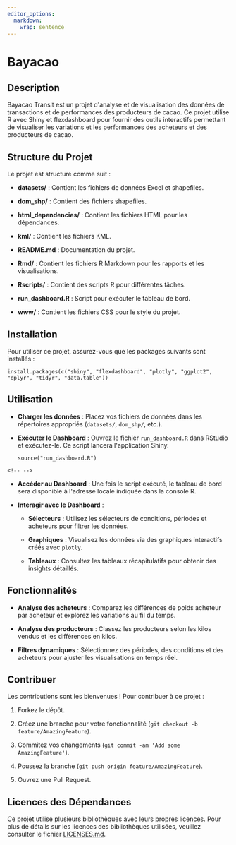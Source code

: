 ```yaml
---
editor_options: 
  markdown: 
    wrap: sentence
---
```


# Bayacao

## Description

Bayacao Transit est un projet d'analyse et de visualisation des données de transactions et de performances des producteurs de cacao.
Ce projet utilise R avec Shiny et flexdashboard pour fournir des outils interactifs permettant de visualiser les variations et les performances des acheteurs et des producteurs de cacao.

## Structure du Projet

Le projet est structuré comme suit :

-   **datasets/** : Contient les fichiers de données Excel et shapefiles.

-   **dom_shp/** : Contient des fichiers shapefiles.

-   **html_dependencies/** : Contient les fichiers HTML pour les dépendances.

-   **kml/** : Contient les fichiers KML.

-   **README.md** : Documentation du projet.

-   **Rmd/** : Contient les fichiers R Markdown pour les rapports et les visualisations.

-   **Rscripts/** : Contient des scripts R pour différentes tâches.

-   **run_dashboard.R** : Script pour exécuter le tableau de bord.

-   **www/** : Contient les fichiers CSS pour le style du projet.

## Installation 

Pour utiliser ce projet, assurez-vous que les packages suivants sont installés :

```         
install.packages(c("shiny", "flexdashboard", "plotly", "ggplot2", "dplyr", "tidyr", "data.table"))
```

## Utilisation

-   **Charger les données** : Placez vos fichiers de données dans les répertoires appropriés (`datasets/`, `dom_shp/`, etc.).

-   **Exécuter le Dashboard** :
    Ouvrez le fichier `run_dashboard.R` dans RStudio et exécutez-le.
    Ce script lancera l'application Shiny.

    ```         
    source("run_dashboard.R")
    ```

```{=html}
<!-- -->
```
-   **Accéder au Dashboard** :
    Une fois le script exécuté, le tableau de bord sera disponible à l'adresse locale indiquée dans la console R.

-   **Interagir avec le Dashboard** :

    -   **Sélecteurs** : Utilisez les sélecteurs de conditions, périodes et acheteurs pour filtrer les données.

    -   **Graphiques** : Visualisez les données via des graphiques interactifs créés avec `plotly`.

    -   **Tableaux** : Consultez les tableaux récapitulatifs pour obtenir des insights détaillés.

## Fonctionnalités

-   **Analyse des acheteurs** : Comparez les différences de poids acheteur par acheteur et explorez les variations au fil du temps.

-   **Analyse des producteurs** : Classez les producteurs selon les kilos vendus et les différences en kilos.

-   **Filtres dynamiques** : Sélectionnez des périodes, des conditions et des acheteurs pour ajuster les visualisations en temps réel.

## Contribuer

Les contributions sont les bienvenues !
Pour contribuer à ce projet :

1.  Forkez le dépôt.

2.  Créez une branche pour votre fonctionnalité (`git checkout -b feature/AmazingFeature`).

3.  Commitez vos changements (`git commit -am 'Add some AmazingFeature'`).

4.  Poussez la branche (`git push origin feature/AmazingFeature`).

5.  Ouvrez une Pull Request.

## Licences des Dépendances

Ce projet utilise plusieurs bibliothèques avec leurs propres licences. Pour plus de détails sur les licences des bibliothèques utilisées, veuillez consulter le fichier [LICENSES.md](./LICENSES.md).



